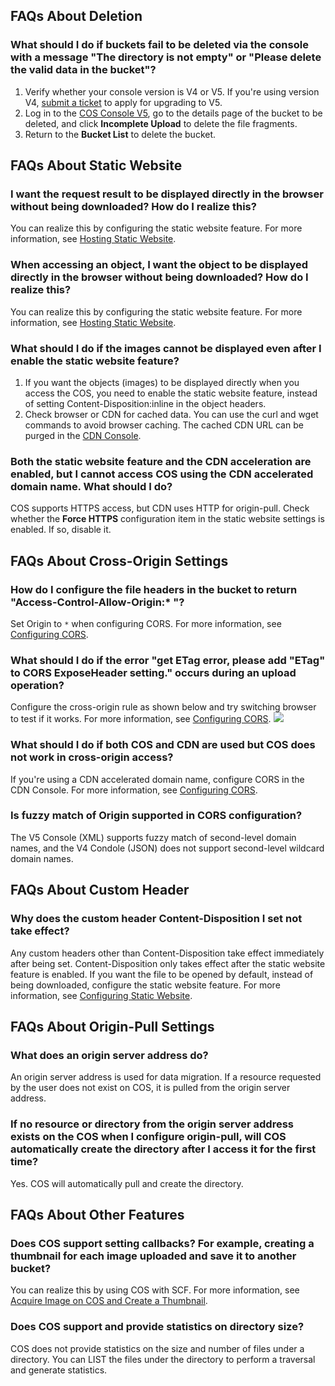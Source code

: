 ## FAQs About Deletion

### What should I do if buckets fail to be deleted via the console with a message "The directory is not empty" or "Please delete the valid data in the bucket"?

1. Verify whether your console version is V4 or V5. If you're using version V4, [submit a ticket](https://console.cloud.tencent.com/workorder/category?level1_id=83&level2_id=84&source=0&data_title=%E5%AF%B9%E8%B1%A1%E5%AD%98%E5%82%A8%20COS&level3_id=91&radio_title=%E6%8E%A7%E5%88%B6%E5%8F%B0%E9%97%AE%E9%A2%98&queue=28&scene_code=14471&step=2) to apply for upgrading to V5.
2. Log in to the [COS Console V5](https://console.cloud.tencent.com/cos5), go to the details page of the bucket to be deleted, and click **Incomplete Upload** to delete the file fragments.
3. Return to the **Bucket List** to delete the bucket.

## FAQs About Static Website

### I want the request result to be displayed directly in the browser without being downloaded? How do I realize this?

You can realize this by configuring the static website feature. For more information, see [Hosting Static Website](https://intl.cloud.tencent.com/document/product/436/9512).

### When accessing an object, I want the object to be displayed directly in the browser without being downloaded? How do I realize this?

You can realize this by configuring the static website feature. For more information, see [Hosting Static Website](https://intl.cloud.tencent.com/document/product/436/9512).

### What should I do if the images cannot be displayed even after I enable the static website feature?

1. If you want the objects (images) to be displayed directly when you access the COS, you need to enable the static website feature, instead of setting Content-Disposition:inline in the object headers.
2. Check browser or CDN for cached data. You can use the curl and wget commands to avoid browser caching. The cached CDN URL can be purged in the [CDN Console](https://console.cloud.tencent.com/cdn).

### Both the static website feature and the CDN acceleration are enabled, but I cannot access COS using the CDN accelerated domain name. What should I do?

COS supports HTTPS access, but CDN uses HTTP for origin-pull. Check whether the **Force HTTPS** configuration item in the static website settings is enabled. If so, disable it.

## FAQs About Cross-Origin Settings

### How do I configure the file headers in the bucket to return "Access-Control-Allow-Origin:* "?

Set Origin to `*` when configuring CORS. For more information, see [Configuring CORS](https://intl.cloud.tencent.com/document/product/436/11488).

### What should I do if the error "get ETag error, please add "ETag" to CORS ExposeHeader setting." occurs during an upload operation?

Configure the cross-origin rule as shown below and try switching browser to test if it works. For more information, see [Configuring CORS](https://intl.cloud.tencent.com/document/product/436/11488).
![](https://main.qcloudimg.com/raw/5a5ad33e9f66b2b2d11d34376ea27644.png)

### What should I do if both COS and CDN are used but COS does not work in cross-origin access?

If you're using a CDN accelerated domain name, configure CORS in the CDN Console. For more information, see [Configuring CORS](https://intl.cloud.tencent.com/document/product/228/6296#.E8.B7.A8.E5.9F.9F.E9.85.8D.E7.BD.AE).

### Is fuzzy match of Origin supported in CORS configuration?

The V5 Console (XML) supports fuzzy match of second-level domain names, and the V4 Condole (JSON) does not support second-level wildcard domain names.

## FAQs About Custom Header

### Why does the custom header Content-Disposition I set not take effect?
Any custom headers other than Content-Disposition take effect immediately after being set. Content-Disposition only takes effect after the static website feature is enabled.
If you want the file to be opened by default, instead of being downloaded, configure the static website feature. For more information, see [Configuring Static Website](https://intl.cloud.tencent.com/document/product/436/14984).

## FAQs About Origin-Pull Settings

### What does an origin server address do?

An origin server address is used for data migration. If a resource requested by the user does not exist on COS, it is pulled from the origin server address.

### If no resource or directory from the origin server address exists on the COS when I configure origin-pull, will COS automatically create the directory after I access it for the first time?

Yes. COS will automatically pull and create the directory.

## FAQs About Other Features

### Does COS support setting callbacks? For example, creating a thumbnail for each image uploaded and save it to another bucket?

You can realize this by using COS with SCF. For more information, see [Acquire Image on COS and Create a Thumbnail](https://intl.cloud.tencent.com/document/product/583/9734).

### Does COS support and provide statistics on directory size?

 COS does not provide statistics on the size and number of files under a directory. You can LIST the files under the directory to perform a traversal and generate statistics.

